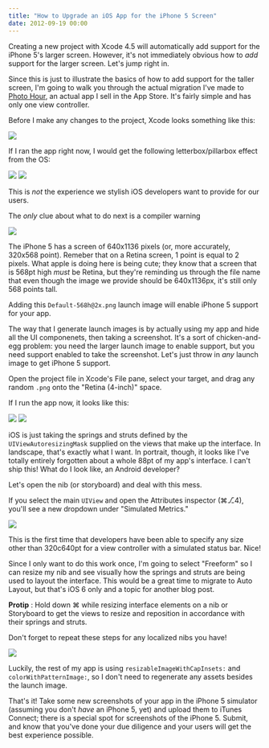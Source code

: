 ```yaml
---
title: "How to Upgrade an iOS App for the iPhone 5 Screen"
date: 2012-09-19 00:00
---
```


Creating a new project with Xcode 4.5 will automatically add support for the iPhone 5's larger screen. However, it's not immediately obvious how to _add_ support for the larger screen. Let's jump right in.

Since this is just to illustrate the basics of how to add support for the taller screen, I'm going to walk you through the actual migration I've made to [Photo Hour](http://itunes.apple.com/us/app/photo-hour/id524263013?ls=1&mt=8), an actual app I sell in the App Store. It's fairly simple and has only one view controller.

Before I make any changes to the project, Xcode looks something like this:

 ![](/img/import/blog/how-to-upgrade-an-ios-app-for-the-iphone-5-screen/39E5B64D143A4203AA391A912AC2CC66.png)

If I ran the app right now, I would get the following letterbox/pillarbox effect from the OS:

 ![](/img/import/blog/how-to-upgrade-an-ios-app-for-the-iphone-5-screen/F07E5C57D6384F8D852EDEDB890D8999.png) ![](/img/import/blog/how-to-upgrade-an-ios-app-for-the-iphone-5-screen/67CD16741AAD4872960F38619B079032.png)

This is _not_ the experience we stylish iOS developers want to provide for our users.

The _only_ clue about what to do next is a compiler warning

 ![](/img/import/blog/how-to-upgrade-an-ios-app-for-the-iphone-5-screen/56C93D758CBD4DC889CFB028D0915D4E.png)

The iPhone 5 has a screen of 640x1136 pixels (or, more accurately, 320x568 point). Remeber that on a Retina screen, 1 point is equal to 2 pixels. What apple is doing here is being cute; they know that a screen that is 568pt high _must_ be Retina, but they're reminding us through the file name that even though the image we provide should be 640x1136px, it's still only 568 points tall.

Adding this `Default-568h@2x.png` launch image will enable iPhone 5 support for your app.

The way that I generate launch images is by actually using my app and hide all the UI componenets, then taking a screenshot. It's a sort of chicken-and-egg problem: you need the larger launch image to enable support, but you need support enabled to take the screenshot. Let's just throw in _any_ launch image to get iPhone 5 support.

Open the project file in Xcode's File pane, select your target, and drag any random `.png` onto the "Retina (4-inch)" space.

If I run the app now, it looks like this:

 ![](/img/import/blog/how-to-upgrade-an-ios-app-for-the-iphone-5-screen/CF671B33AAC64E1DB520130DFB19E295.png) ![](/img/import/blog/how-to-upgrade-an-ios-app-for-the-iphone-5-screen/AD8EB78623D24F0A88390FAE216646C7.png)

iOS is just taking the springs and struts defined by the `UIViewAutoresizingMask` supplied on the views that make up the interface. In landscape, that's exactly what I want. In portrait, though, it looks like I've totally entirely forgotten about a whole 88pt of my app's interface. I can't ship this! What do I look like, an Android developer?

Let's open the nib (or storyboard) and deal with this mess.

If you select the main `UIView` and open the Attributes inspector (⌘⎇4), you'll see a new dropdown under "Simulated Metrics."

 ![](/img/import/blog/how-to-upgrade-an-ios-app-for-the-iphone-5-screen/60AE31BB2BAE4158B6297BDFD4B1238B.png)

This is the first time that developers have been able to specify any size other than 320c640pt for a view controller with a simulated status bar. Nice!

Since I only want to do this work once, I'm going to select "Freeform" so I can resize my nib and see visually how the springs and struts are being used to layout the interface. This would be a great time to migrate to Auto Layout, but that's iOS 6 only and a topic for another blog post.

**Protip** : Hold down ⌘ while resizing interface elements on a nib or Storyboard to get the views to resize and reposition in accordance with their springs and struts.

Don't forget to repeat these steps for any localized nibs you have!

 ![](/img/import/blog/how-to-upgrade-an-ios-app-for-the-iphone-5-screen/A8B17D70B6C7422DBDF436F67D0D1FFD.png)

Luckily, the rest of my app is using `resizableImageWithCapInsets:` and `colorWithPatternImage:`, so I don't need to regenerate any assets besides the launch image.

That's it! Take some new screenshots of your app in the iPhone 5 simulator (assuming you don't _have_ an iPhone 5, yet) and upload them to iTunes Connect; there is a special spot for screenshots of the iPhone 5. Submit, and know that you've done your due diligence and your users will get the best experience possible.

<!-- more -->

